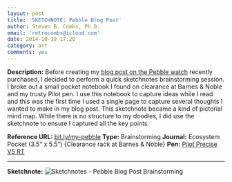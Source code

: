 ```yaml
---
layout: post
title: 'SKETCHNOTE: Pebble Blog Post'
author: Steven B. Combs, Ph.D.
email: 'retrocombs@icloud.com'
date: 2014-10-19 17:20
category: art
comments: yes
---
```


**Description:** Before creating my [blog post on the Pebble watch](/pebble/2014/10/19/my-first-month-with-pebble-watch.html) recently purchased, I decided to perform a quick sketchnotes brainstorming session. I broke out a small pocket notebook I found on clearance at Barnes & Noble and my trusty Pilot pen. I use this notebook to capture ideas while I read and this was the first time I used a single page to capture several thoughts I wanted to make in my blog post. This sketchnote became a kind of pictorial mind map. While there is no structure to my doodles, I did use the sketchnote to ensure I captured all the key points.

**Reference URL:** [bit.ly/my-pebble](bit.ly/my-pebble)
**Type:** Brainstorming
**Journal:** Ecosystem Pocket (3.5” x 5.5”) {Clearance rack at Barnes & Noble}
**Pen:** [Pilot Precise V5 RT](http://www.amazon.com/gp/product/B001E6A9M8/ref=as_li_ss_tl?ie=UTF8&camp=1789&creative=390957&creativeASIN=B001E6A9M8&linkCode=as2&tag=stevenccom-20)

<hr/>

**Sketchnote:**
![Sketchnotes - Pebble Blog Post Brainstorming](/images/sketchnotes/2014-10-19-sketchnotes-pebble-blog-post.png)

